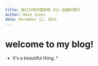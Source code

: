 ```yaml
---
title: 我们为保时捷新款 911 拍摄的照片
author: Dave Jones
date: December 11, 2021
---
```


# welcome to my blog!

- It's a beautiful thing. \*
